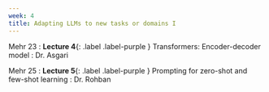 ```yaml
---
week: 4
title: Adapting LLMs to new tasks or domains I
---
```


Mehr 23
: **Lecture 4**{: .label .label-purple } Transformers: Encoder-decoder model
  : Dr. Asgari

Mehr 25
: **Lecture 5**{: .label .label-purple } Prompting for zero-shot and few-shot learning
  : Dr. Rohban
